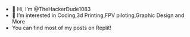 - 👋 Hi, I’m @TheHackerDude1083
- 👀 I’m interested in Coding,3d Printing,FPV piloting,Graphic Design and More
- You can find most of my posts on Replit!

<!---
TheHackerDude1083/TheHackerDude1083 is a ✨ special ✨ repository because its `README.md` (this file) appears on your GitHub profile.
You can click the Preview link to take a look at your changes.
--->
